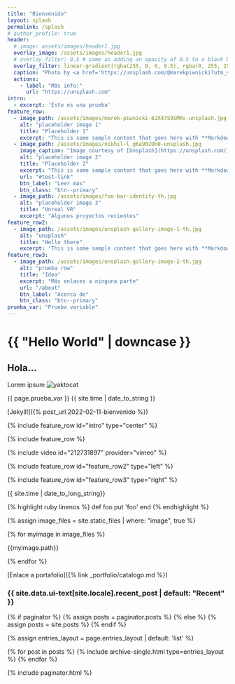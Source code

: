 ```yaml
---
title: "Bienvenido"
layout: splash
permalink: /splash
# author_profile: true
header:
  # image: assets/images/header1.jpg
  overlay_image: /assets/images/header1.jpg
  # overlay_filter: 0.5 # same as adding an opacity of 0.5 to a black background
  overlay_filter: linear-gradient(rgba(255, 0, 0, 0.5), rgba(0, 255, 255, 0.5))
  caption: "Photo by <a href='https://unsplash.com/@marekpiwnicki?utm_source=unsplash&utm_medium=referral&utm_content=creditCopyText'>Marek Piwnicki</a> on <a href='https://unsplash.com/t/nature?utm_source=unsplash&utm_medium=referral&utm_content=creditCopyText'>Unsplash</a>"
  actions:
    - label: "Más info:"
      url: "https://unsplash.com"
intro:
  - excerpt: 'Esto es una prueba'
feature_row:
  - image_path: /assets/images/marek-piwnicki-6JX47S9SMRs-unsplash.jpg
    alt: "placeholder image 1"
    title: "Placeholder 1"
    excerpt: "This is some sample content that goes here with **Markdown** formatting."
  - image_path: /assets/images/nikhil-l_g6a902OH8-unsplash.jpg
    image_caption: "Image courtesy of [Unsplash](https://unsplash.com/)"
    alt: "placeholder image 2"
    title: "Placeholder 2"
    excerpt: "This is some sample content that goes here with **Markdown** formatting."
    url: "#test-link"
    btn_label: "Leer más"
    btn_class: "btn--primary"
  - image_path: /assets/images/foo-bar-identity-th.jpg
    alt: "placeholder image 3"
    title: "Unreal VR"
    excerpt: "Algunos proyectos recientes"
feature_row2:
  - image_path: /assets/images/unsplash-gallery-image-1-th.jpg
    alt: "unsplash"
    title: "Hello there"
    excerpt: 'This is some sample content that goes here with **Markdown** formatting. Left aligned with `type="left"`'
feature_row3:
  - image_path: /assets/images/unsplash-gallery-image-2-th.jpg
    alt: "prueba row"
    title: "Idea"
    excerpt: "Más enlaces a ninguna parte"
    url: "/about"
    btn_label: "Acerca de"
    btn_class: "btn--primary"   
prueba_var: "Prueba variable" 
---
```


<h1> {{ "Hello World" | downcase }} </h1>

## Hola...

Lorem ipsum
![yaktocat](https://octodex.github.com/images/yaktocat.png)

{{ page.prueba_var }} {{ site.time | date_to_string }}

[Jekyll!]({% post_url 2022-02-11-bienvenido %})

{% include feature_row id="intro" type="center" %}

{% include feature_row %}

{% include video id="212731897" provider="vimeo" %}

{% include feature_row id="feature_row2" type="left" %}

{% include feature_row id="feature_row3" type="right" %}

{{ site.time | date_to_long_string}}

{% highlight ruby linenos %}
def foo
  put 'foo'
end
{% endhighlight %}

{% assign image_files = site.static_files | where: "image", true %}

{% for myimage in image_files %}

  {{myimage.path}}

{% endfor %}

[Enlace a portafolio]({% link _portfolio/catalogo.md %})

<h3 class="archive__subtitle">{{ site.data.ui-text[site.locale].recent_post | default: "Recent" }}</h3>

{% if paginator %}
  {% assign posts = paginator.posts %}
{% else %}
  {% assign posts = site.posts %}
{% endif %}

{% assign entries_layout = page.entries_layout | default: 'list' %}
<div class="entries-{{ entries_layout }}">
  {%  for post in posts %}
    {% include archive-single.html type=entries_layout %}
  {% endfor %}
</div>

{% include paginator.html %}